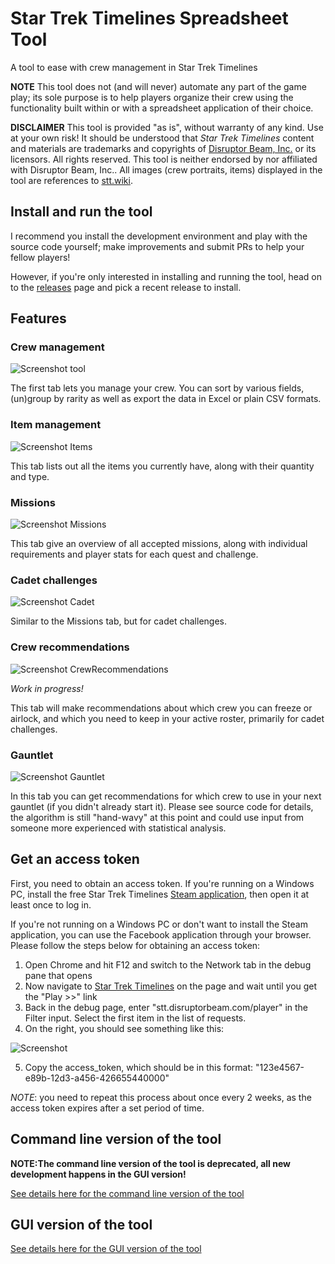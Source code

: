 # Star Trek Timelines Spreadsheet Tool
A tool to ease with crew management in Star Trek Timelines

**NOTE** This tool does not (and will never) automate any part of the game play; its sole purpose is to help players organize their crew using the functionality built within or with a spreadsheet application of their choice.

**DISCLAIMER** This tool is provided "as is", without warranty of any kind. Use at your own risk!
It should be understood that *Star Trek Timelines* content and materials are trademarks and copyrights of [Disruptor Beam, Inc.](https://www.disruptorbeam.com/tos/) or its licensors. All rights reserved. This tool is neither endorsed by nor affiliated with Disruptor Beam, Inc..
All images (crew portraits, items) displayed in the tool are references to [stt.wiki](https://stt.wiki/wiki/Main_Page).

## Install and run the tool

I recommend you install the development environment and play with the source code yourself; make improvements and submit PRs to help your fellow players!

However, if you're only interested in installing and running the tool, head on to the [releases](https://github.com/IAmPicard/StarTrekTimelinesSpreadsheet/releases) page and pick a recent release to install.

## Features

### Crew management

![Screenshot tool](/Screenshot-Tool.png "Tool screenshot")

The first tab lets you manage your crew. You can sort by various fields, (un)group by rarity as well as export the data in Excel or plain CSV formats.

### Item management

![Screenshot Items](/Screenshot-Items.png "Items screenshot")

This tab lists out all the items you currently have, along with their quantity and type.

### Missions

![Screenshot Missions](/Screenshot-Missions.png "Missions screenshot")

This tab give an overview of all accepted missions, along with individual requirements and player stats for each quest and challenge.

### Cadet challenges

![Screenshot Cadet](/Screenshot-Cadet.png "Cadet screenshot")

Similar to the Missions tab, but for cadet challenges.

### Crew recommendations

![Screenshot CrewRecommendations](/Screenshot-CrewRecommendations.png "CrewRecommendations screenshot")

*Work in progress!*

This tab will make recommendations about which crew you can freeze or airlock, and which you need to keep in your active roster, primarily for cadet challenges.

### Gauntlet

![Screenshot Gauntlet](/Screenshot-Gauntlet.png "Gauntlet screenshot")

In this tab you can get recommendations for which crew to use in your next gauntlet (if you didn't already start it). Please see source code for details, the algorithm is still "hand-wavy" at this point and could use input from someone more experienced with statistical analysis.

## Get an access token
First, you need to obtain an access token. If you're running on a Windows PC, install the free Star Trek Timelines [Steam application](http://store.steampowered.com/app/600750/Star_Trek_Timelines/), then open it at least once to log in.

If you're not running on a Windows PC or don't want to install the Steam application, you can use the Facebook application through your browser. Please follow the steps below for obtaining an access token:

1. Open Chrome and hit F12 and switch to the Network tab in the debug pane that opens
2. Now navigate to [Star Trek Timelines](https://apps.facebook.com/sttimelines) on the page and wait until you get the "Play >>" link
3. Back in the debug page, enter "stt.disruptorbeam.com/player" in the Filter input. Select the first item in the list of requests.
4. On the right, you should see something like this:

![Screenshot](/screenshot.png "Screenshot")

5. Copy the access_token, which should be in this format: "123e4567-e89b-12d3-a456-426655440000"

*NOTE*: you need to repeat this process about once every 2 weeks, as the access token expires after a set period of time.

## Command line version of the tool
**NOTE:The command line version of the tool is deprecated, all new development happens in the GUI version!**


[See details here for the command line version of the tool](CLI.MD)

## GUI version of the tool
[See details here for the GUI version of the tool](gui/README.md)
